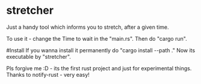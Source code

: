 # stretcher
Just a handy tool which informs you to stretch, after a given time.

To use it - change the Time to wait in the "main.rs".
Then do "cargo run".

#Install
If you wanna install it permanently do "cargo install --path ."
Now its executable by "stretcher".


Pls forgive me :D - its the first rust project and just for experimental things.
Thanks to notify-rust - very easy!
